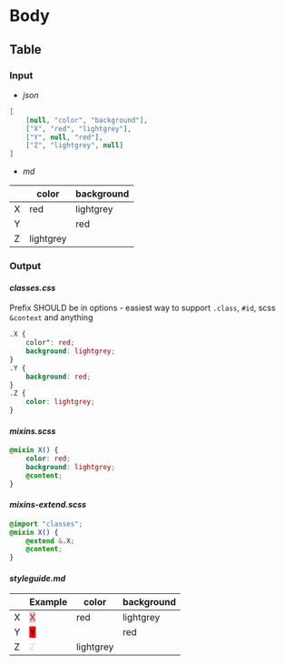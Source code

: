 # Body

## Table

### Input

- *json*

```json
[
    [null, "color", "background"],
    ["X", "red", "lightgrey"],
    ["Y", null, "red"],
    ["Z", "lightgrey", null]
]
```

* *md*

|      | color     | background |
| ---- | --------- | ---------- |
| X    | red       | lightgrey  |
| Y    |           | red        |
| Z    | lightgrey |            |

### Output

#### *classes.css*

Prefix SHOULD be in options - easiest way to support `.class`, `#id`, scss `&context`  and anything

```css
.X {
    color": red;
    background: lightgrey;
}
.Y {
    background: red;
}
.Z {
    color: lightgrey;
}
```

#### *mixins.scss*

```scss
@mixin X() {
    color: red;
    background: lightgrey;
    @content;
}
```

#### *mixins-extend.scss*

```scss
@import "classes";
@mixin X() {
    @extend &.X;
    @content;
}
```

#### *styleguide.md*

|      | Example                                                  | color     | background |
| ---- | -------------------------------------------------------- | --------- | ---------- |
| X    | <span style="color: red; background: lightgrey">X</span> | red       | lightgrey  |
| Y    | <span style="background: red">Y</span>                   |           | red        |
| Z    | <span style="color: lightgrey">Z</span>                  | lightgrey |            |
